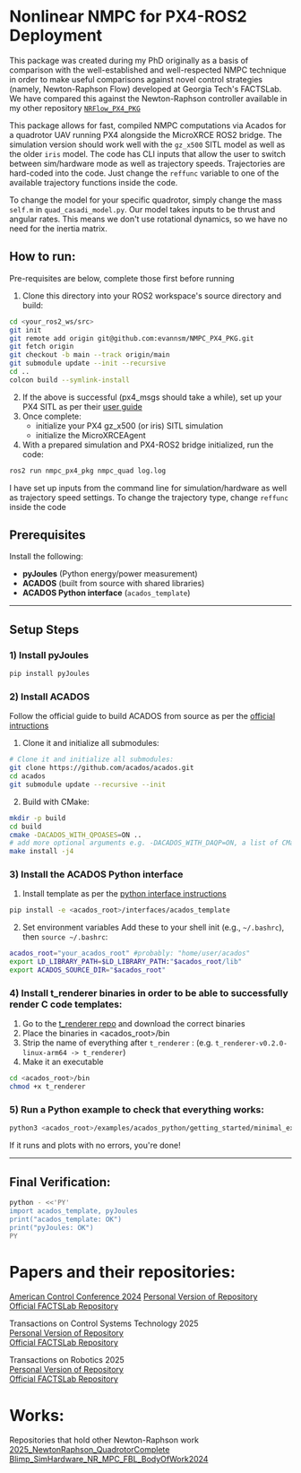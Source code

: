 # Nonlinear NMPC for PX4-ROS2 Deployment
This package was created during my PhD originally as a basis of comparison with the well-established and well-respected NMPC technique in order to make useful comparisons against novel control strategies (namely, Newton-Raphson Flow) developed at Georgia Tech's FACTSLab. We have compared this against the Newton-Raphson controller available in my other repository [`NRFlow_PX4_PKG`](https://github.com/evannsm/NRFlow_PX4_PKG)


This package allows for fast, compiled NMPC computations via Acados for a quadrotor UAV running PX4 alongside the MicroXRCE ROS2 bridge. The simulation version should work well with the `gz_x500` SITL model as well as the older `iris` model. The code has CLI inputs that allow the user to switch between sim/hardware mode as well as trajectory speeds. Trajectories are hard-coded into the code. Just change the `reffunc` variable to one of the available trajectory functions inside the code.


To change the model for your specific quadrotor, simply change the mass `self.m` in `quad_casadi_model.py`. Our model takes inputs to be thrust and angular rates. This means we don't use rotational dynamics, so we have no need for the inertia matrix.

## How to run:
Pre-requisites are below, complete those first before running
1. Clone this directory into your ROS2 workspace's source directory and build:
```bash
cd <your_ros2_ws/src>
git init
git remote add origin git@github.com:evannsm/NMPC_PX4_PKG.git
git fetch origin
git checkout -b main --track origin/main
git submodule update --init --recursive
cd ..
colcon build --symlink-install
```
2. If the above is successful (px4_msgs should take a while), set up your PX4 SITL as per their [user guide](https://docs.px4.io/main/en/ros2/user_guide.html)
3. Once complete:
   - initialize your PX4 gz_x500 (or iris) SITL simulation
   - initialize the MicroXRCEAgent
4. With a prepared simulation and PX4-ROS2 bridge initialized, run the code:
```bash
ros2 run nmpc_px4_pkg nmpc_quad log.log
```

I have set up inputs from the command line for simulation/hardware as well as trajectory speed settings.
To change the trajectory type, change `reffunc` inside the code

## Prerequisites

Install the following:
- **pyJoules** (Python energy/power measurement)
- **ACADOS** (built from source with shared libraries)
- **ACADOS Python interface** (`acados_template`)

---

## Setup Steps

### 1) Install pyJoules
~~~bash
pip install pyJoules
~~~

### 2) Install ACADOS
Follow the official guide to build ACADOS from source as per the [official intructions](https://docs.acados.org/installation/index.html)
1. Clone it and initialize all submodules:
```bash
# Clone it and initialize all submodules:
git clone https://github.com/acados/acados.git
cd acados
git submodule update --recursive --init
```
2. Build with CMake:
```bash
mkdir -p build
cd build
cmake -DACADOS_WITH_QPOASES=ON ..
# add more optional arguments e.g. -DACADOS_WITH_DAQP=ON, a list of CMake options is provided below
make install -j4
```

### 3) Install the ACADOS Python interface
1. Install template as per the [python interface instructions](https://docs.acados.org/python_interface/index.html)
~~~bash
pip install -e <acados_root>/interfaces/acados_template
~~~

2. Set environment variables
Add these to your shell init (e.g., `~/.bashrc`), then `source ~/.bashrc`:
~~~bash
acados_root="your_acados_root" #probably: "home/user/acados"
export LD_LIBRARY_PATH=$LD_LIBRARY_PATH:"$acados_root/lib"
export ACADOS_SOURCE_DIR="$acados_root"
~~~

### 4) Install t_renderer binaries in order to be able to successfully render C code templates:
1. Go to the [t_renderer repo](https://github.com/acados/tera_renderer/releases/) and download the correct binaries
2. Place the binaries in <acados_root>/bin
3. Strip the name of everything after `t_renderer` : (e.g. `t_renderer-v0.2.0-linux-arm64 -> t_renderer`)
4. Make it an executable
```bash
cd <acados_root>/bin
chmod +x t_renderer
```

### 5) Run a Python example to check that everything works:
```bash
python3 <acados_root>/examples/acados_python/getting_started/minimal_example_ocp.py
```

If it runs and plots with no errors, you're done!

---

## Final Verification:
~~~bash
python - <<'PY'
import acados_template, pyJoules
print("acados_template: OK")
print("pyJoules: OK")
PY
~~~

# Papers and their repositories:
[American Control Conference 2024](https://coogan.ece.gatech.edu/papers/pdf/cuadrado2024tracking.pdf)
[Personal Version of Repository](https://github.com/evannsm/MoralesCuadrado_ACC2024)  
[Official FACTSLab Repository](https://github.com/gtfactslab/MoralesCuadrado_Llanes_ACC2024)  

Transactions on Control Systems Technology 2025  
[Personal Version of Repository](https://github.com/evannsm/MoralesCuadrado_Baird_TCST2025)  
[Official FACTSLab Repository](https://github.com/gtfactslab/Baird_MoralesCuadrado_TRO_2025)  

Transactions on Robotics 2025  
[Personal Version of Repository](https://github.com/evannsm/MoralesCuadrado_Baird_TCST2025)  
[Official FACTSLab Repository](https://github.com/gtfactslab/MoralesCuadrado_Baird_TCST2025)  

# Works:
Repositories that hold other Newton-Raphson work
[2025_NewtonRaphson_QuadrotorComplete](https://github.com/evannsm/2025_NewtonRaphson_QuadrotorComplete)  
[Blimp_SimHardware_NR_MPC_FBL_BodyOfWork2024](https://github.com/evannsm/Blimp_SimHardware_NR_MPC_FBL_BodyOfWork2024)  

